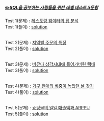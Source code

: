 #### [✏️*SQL을 공부하는 사람들을 위한 레벨 테스트 5문항*](https://datarian.io/blog/sql-camp-level-test)

Test 1(문제) : [레스토랑 웨이터의 팁 분석](https://solvesql.com/problems/tip-analysis/)  
Test 1(풀이) : [solution](https://github.com/teng-ny/DataAnalysis/blob/main/%EC%BF%BC%EB%A6%AC%EC%97%B0%EC%8A%B5/Test/%EB%A0%88%EC%8A%A4%ED%86%A0%EB%9E%91%20%EC%9B%A8%EC%9D%B4%ED%84%B0%EC%9D%98%20%ED%8C%81%20%EB%B6%84%EC%84%9D.sql)  
<br>

Test 2(문제) : [지역별 주문의 특징](https://solvesql.com/problems/characteristics-of-orders/)  
Test 2(풀이) : [solution](https://github.com/teng-ny/DataAnalysis/blob/main/%EC%BF%BC%EB%A6%AC%EC%97%B0%EC%8A%B5/Test/%EC%A7%80%EC%97%AD%EB%B3%84%20%EC%A3%BC%EB%AC%B8%EC%9D%98%20%ED%8A%B9%EC%A7%95.sql)  
<br>

Test 3(문제) : [버뮤다 삼각지대에 들어가버린 택배](https://solvesql.com/problems/shipment-in-bermuda/)  
Test 3(풀이) : [solution](https://github.com/teng-ny/DataAnalysis/blob/main/%EC%BF%BC%EB%A6%AC%EC%97%B0%EC%8A%B5/Test/%EB%B2%84%EB%AE%A4%EB%8B%A4%20%EC%82%BC%EA%B0%81%EC%A7%80%EB%8C%80%EC%97%90%20%EB%93%A4%EC%96%B4%EA%B0%80%EB%B2%84%EB%A6%B0%20%ED%83%9D%EB%B0%B0.sql)  
<br>

Test 4(문제) : [가구 판매의 비중이 높았던 날 찾기](https://solvesql.com/problems/day-of-furniture/)  
Test 4(풀이) : [solution]()  
<br>

Test 5(문제) : [쇼핑몰의 일일 매출액과 ARPPU](https://solvesql.com/problems/daily-arppu/)  
Test 5(풀이) : [solution]()  
<br>
